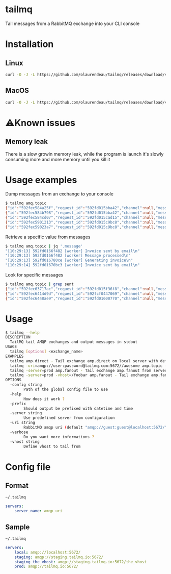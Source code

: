 # tailmq
Tail messages from a RabbitMQ exchange into your CLI console

# Installation

## Linux

```bash
curl -O -J -L https://github.com/olaurendeau/tailmq/releases/download/v1.1.0/tailmq-linux-amd64 && mv tailmq-linux-amd64 /usr/local/bin/tailmq && chmod +x /usr/local/bin/tailmq
```

## MacOS

```bash
curl -O -J -L https://github.com/olaurendeau/tailmq/releases/download/v1.1.0/tailmq-darwin-amd64 && mv tailmq-darwin-amd64 /usr/local/bin/tailmq && chmod +x /usr/local/bin/tailmq
```

# ⚠️Known issues

## Memory leak

There is a slow growin memory leak, while the program is launch it's slowly consuming more and more memory until you kill it

# Usage examples

Dump messages from an exchange to your console

```bash
$ tailmq amq.topic
{"id":"592fec584a25f","request_id":"592fd015bba42","channel":null,"message":"[10:28:40] 592fd015bba42 [worker] Invoice sent by email\n"}
{"id":"592fec584b798","request_id":"592fd015bba42","channel":null,"message":"[10:28:40] 592fd015bba42 [worker] Message processed\n"}
{"id":"592fec584cd07","request_id":"592fd015cad15","channel":null,"message":"[10:28:40] 592fd015cad15 [worker] Generating invoice\n"}
{"id":"592fec5901213","request_id":"592fd015c9bc8","channel":null,"message":"[10:28:41] 592fd015c9bc8 [worker] Invoice sent by email\n"}
{"id":"592fec59023a7","request_id":"592fd015c9bc8","channel":null,"message":"[10:28:41] 592fd015c9bc8 [worker] Message processed\n"}
```

Retrieve a specific value from messages

```bash
$ tailmq amq.topic | jq '.message'
"[10:29:13] 592fd0166f482 [worker] Invoice sent by email\n"
"[10:29:13] 592fd0166f482 [worker] Message processed\n"
"[10:29:13] 592fd016780ce [worker] Generating invoice\n"
"[10:29:14] 592fd01670bc3 [worker] Invoice sent by email\n"
```

Look for specific messages

```bash
$ tailmq amq.topic | grep sent
{"id":"592fec63717ac","request_id":"592fd015f36f8","channel":null,"message":"[10:28:51] 592fd015f36f8 [worker] Invoice sent by email\n"}
{"id":"592fec6414d9d","request_id":"592fcf0447069","channel":null,"message":"[10:28:52] 592fcf0447069 [worker] Invoice sent by email\n"}
{"id":"592fec6448ae9","request_id":"592fd01600770","channel":null,"message":"[10:28:52] 592fd01600770 [worker] Invoice sent by email\n"}
```

# Usage

```bash
$ tailmq --help
DESCRIPTION
  TailMQ tail AMQP exchanges and output messages in stdout
USAGE
  tailmq [options] <exchange_name>
EXAMPLES
  tailmq amp.direct - Tail exchange amp.direct on local server with default access
  tailmq -uri=amqp://user:password@tailmq.com:5672//awesome amp.topic - Tail exchange amp.topic from server tailmq.com in vhost /awesome
  tailmq -server=prod amp.fanout - Tail exchange amp.fanout from server prod configured in file ~/.tailmq
  tailmq -server=prod -vhost=/foobar amp.fanout - Tail exchange amp.fanout from server prod configured in file ~/.tailmq but use vhost /foobar
OPTIONS
  -config string
    	Path of the global config file to use
  -help
    	How does it work ?
  -prefix
    	Should output be prefixed with datetime and time
  -server string
    	Use predefined server from configuration
  -uri string
    	RabbitMQ amqp uri (default "amqp://guest:guest@localhost:5672/")
  -verbose
    	Do you want more informations ?
  -vhost string
    	Define vhost to tail from
```

# Config file

## Format

`~/.tailmq`
```yaml
servers:
    server_name: amqp_uri    
```

## Sample

`~/.tailmq`
```yaml
servers:
    local: amqp://localhost:5672/
    staging: amqp://staging.tailmq.io:5672/
    staging_the_vhost: amqp://staging.tailmq.io:5672/the_vhost
    prod: amqp://tailmq.io:5672/
```

